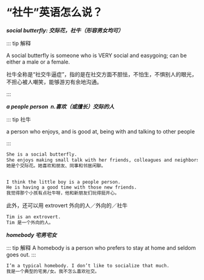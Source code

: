 # “社牛”英语怎么说？

**_social butterfly: 交际花，社牛（形容男女均可）_**

::: tip 解释

A social butterfly is someone who is VERY social and easygoing; can be either a male or a female.

社牛全称是“社交牛逼症”，指的是在社交方面不胆怯，不怕生，不惧别人的眼光，不担心被人嘲笑，能够游刃有余地沟通。

:::

**_a people person  n.喜欢（或擅长）交际的人_**

::: tip 社牛

a person who enjoys, and is good at, being with and talking to other people

:::

```txt
She is a social butterfly.
She enjoys making small talk with her friends, colleagues and neighbors.
她是个交际花。她喜欢和朋友、同事和邻居闲聊。


I think the little boy is a people person.
He is having a good time with those new friends.
我觉得那个小孩有点社牛呀，他和新朋友们玩得挺开心。

```

此外，还可以用 extrovert 外向的人／外向的／社牛

```txt
Tim is an extrovert.
Tim 是一个外向的人。
```

**_homebody 宅男宅女_**

::: tip 解释
A homebody is a person who prefers to stay at home and seldom goes out.
:::

```txt
I’m a typical homebody. I don’t like to socialize that much.
我是一个典型的宅男/女。我不怎么喜欢社交。
```
